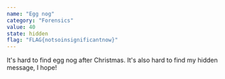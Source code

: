 ```yaml
---
name: "Egg nog"
category: "Forensics"
value: 40
state: hidden
flag: "FLAG{notsoinsignificantnow}"
---
```


It's hard to find egg nog after Christmas. It's also hard to find my hidden message, I hope!
